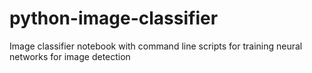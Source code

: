 # python-image-classifier
Image classifier notebook with command line scripts for training neural networks for image detection
